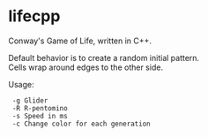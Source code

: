 # lifecpp
Conway's Game of Life, written in C++.

Default behavior is to create a random initial pattern.  
Cells wrap around edges to the other side.  

Usage:

     -g	Glider  
     -R	R-pentomino  
	 -s	Speed in ms  
	 -c	Change color for each generation  

